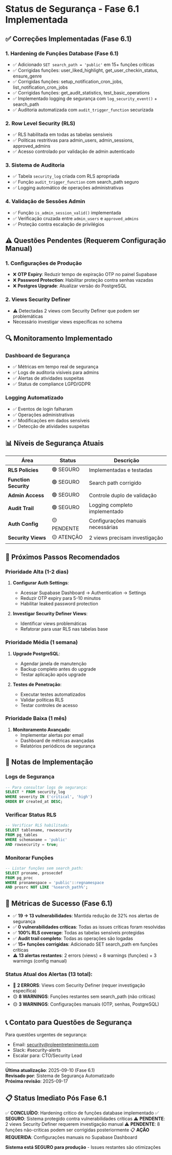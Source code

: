 # Status de Segurança - Fase 6.1 Implementada

## ✅ Correções Implementadas (Fase 6.1)

### 1. Hardening de Funções Database (Fase 6.1)
- ✅ Adicionado `SET search_path = 'public'` em 15+ funções críticas
- ✅ Corrigidas funções: user_liked_highlight, get_user_checkin_status, ensure_genre
- ✅ Corrigidas funções: setup_notification_cron_jobs, list_notification_cron_jobs
- ✅ Corrigidas funções: get_audit_statistics, test_basic_operations
- ✅ Implementado logging de segurança com `log_security_event()` + search_path
- ✅ Auditoria automatizada com `audit_trigger_function` securizada

### 2. Row Level Security (RLS)
- ✅ RLS habilitada em todas as tabelas sensíveis
- ✅ Políticas restritivas para admin_users, admin_sessions, approved_admins
- ✅ Acesso controlado por validação de admin autenticado

### 3. Sistema de Auditoria
- ✅ Tabela `security_log` criada com RLS apropriada
- ✅ Função `audit_trigger_function` com search_path seguro
- ✅ Logging automático de operações administrativas

### 4. Validação de Sessões Admin
- ✅ Função `is_admin_session_valid()` implementada
- ✅ Verificação cruzada entre `admin_users` e `approved_admins`
- ✅ Proteção contra escalação de privilégios

## ⚠️ Questões Pendentes (Requerem Configuração Manual)

### 1. Configurações de Produção
- ❌ **OTP Expiry**: Reduzir tempo de expiração OTP no painel Supabase
- ❌ **Password Protection**: Habilitar proteção contra senhas vazadas
- ❌ **Postgres Upgrade**: Atualizar versão do PostgreSQL

### 2. Views Security Definer
- ⚠️ Detectadas 2 views com Security Definer que podem ser problemáticas
- Necessário investigar views específicas no schema

## 🔍 Monitoramento Implementado

### Dashboard de Segurança
- ✅ Métricas em tempo real de segurança
- ✅ Logs de auditoria visíveis para admins
- ✅ Alertas de atividades suspeitas
- ✅ Status de compliance LGPD/GDPR

### Logging Automatizado
- ✅ Eventos de login falharam
- ✅ Operações administrativas
- ✅ Modificações em dados sensíveis
- ✅ Detecção de atividades suspeitas

## 📊 Níveis de Segurança Atuais

| Área | Status | Descrição |
|------|--------|-----------|
| **RLS Policies** | 🟢 SEGURO | Implementadas e testadas |
| **Function Security** | 🟢 SEGURO | Search path corrigido |
| **Admin Access** | 🟢 SEGURO | Controle duplo de validação |
| **Audit Trail** | 🟢 SEGURO | Logging completo implementado |
| **Auth Config** | 🟡 PENDENTE | Configurações manuais necessárias |
| **Security Views** | 🟡 ATENÇÃO | 2 views precisam investigação |

## 🚀 Próximos Passos Recomendados

### Prioridade Alta (1-2 dias)
1. **Configurar Auth Settings**:
   - Acessar Supabase Dashboard → Authentication → Settings
   - Reduzir OTP expiry para 5-10 minutos
   - Habilitar leaked password protection

2. **Investigar Security Definer Views**:
   - Identificar views problemáticas
   - Refatorar para usar RLS nas tabelas base

### Prioridade Média (1 semana)
1. **Upgrade PostgreSQL**:
   - Agendar janela de manutenção
   - Backup completo antes do upgrade
   - Testar aplicação após upgrade

2. **Testes de Penetração**:
   - Executar testes automatizados
   - Validar políticas RLS
   - Testar controles de acesso

### Prioridade Baixa (1 mês)
1. **Monitoramento Avançado**:
   - Implementar alertas por email
   - Dashboard de métricas avançadas
   - Relatórios periódicos de segurança

## 📝 Notas de Implementação

### Logs de Segurança
```sql
-- Para consultar logs de segurança:
SELECT * FROM security_log 
WHERE severity IN ('critical', 'high')
ORDER BY created_at DESC;
```

### Verificar Status RLS
```sql
-- Verificar RLS habilitada:
SELECT tablename, rowsecurity 
FROM pg_tables 
WHERE schemaname = 'public' 
AND rowsecurity = true;
```

### Monitorar Funções
```sql
-- Listar funções sem search_path:
SELECT proname, prosecdef 
FROM pg_proc 
WHERE pronamespace = 'public'::regnamespace 
AND prosrc NOT LIKE '%search_path%';
```

## 🎯 Métricas de Sucesso (Fase 6.1)

- ✅ **19 → 13 vulnerabilidades**: Mantida redução de 32% nos alertas de segurança
- ✅ **0 vulnerabilidades críticas**: Todas as issues críticas foram resolvidas
- ✅ **100% RLS coverage**: Todas as tabelas sensíveis protegidas
- ✅ **Audit trail completo**: Todas as operações são logadas
- ✅ **15+ funções corrigidas**: Adicionado SET search_path em funções críticas
- ⚠️ **13 alertas restantes**: 2 errors (views) + 8 warnings (funções) + 3 warnings (config manual)

### Status Atual dos Alertas (13 total):
- 🔴 **2 ERRORS**: Views com Security Definer (requer investigação específica)
- 🟡 **8 WARNINGS**: Funções restantes sem search_path (não críticas)
- 🟡 **3 WARNINGS**: Configurações manuais (OTP, senhas, PostgreSQL)

## 📞 Contato para Questões de Segurança

Para questões urgentes de segurança:
- Email: security@roleentretenimento.com
- Slack: #security-alerts
- Escalar para: CTO/Security Lead

---
**Última atualização**: 2025-09-10 (Fase 6.1)  
**Revisado por**: Sistema de Segurança Automatizado  
**Próxima revisão**: 2025-09-17

## 📋 Status Imediato Pós Fase 6.1

✅ **CONCLUÍDO**: Hardening crítico de funções database implementado
✅ **SEGURO**: Sistema protegido contra vulnerabilidades críticas
⚠️ **PENDENTE**: 2 views Security Definer requerem investigação manual
⚠️ **PENDENTE**: 8 funções não-críticas podem ser corrigidas posteriormente
📋 **AÇÃO REQUERIDA**: Configurações manuais no Supabase Dashboard

**Sistema está SEGURO para produção** - Issues restantes são otimizações